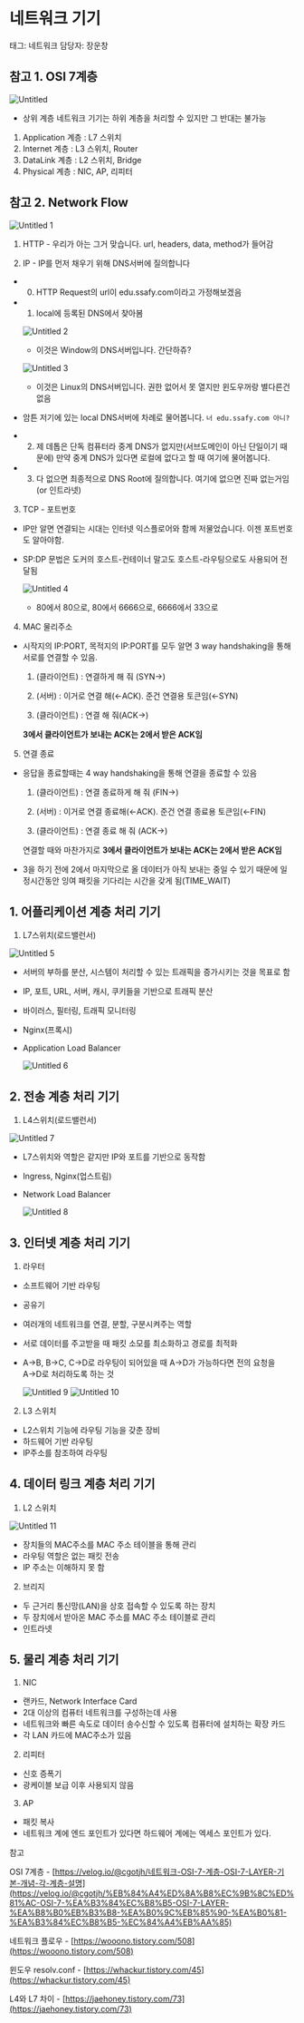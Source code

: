 # 네트워크 기기

태그: 네트워크
담당자: 장운창

## 참고 1. OSI 7계층

![Untitled](https://github.com/ganjisriver/Computer-Science/assets/109566855/13612d8d-5100-44fb-b6fb-80f2cfb33d98)

- 상위 계층 네트워크 기기는 하위 계층을 처리할 수 있지만 그 반대는 불가능

1. Application 계층 : L7 스위치
2. Internet 계층 : L3 스위치, Router
3. DataLink 계층 : L2 스위치, Bridge
4. Physical 계층 : NIC, AP, 리피터

## 참고 2. Network Flow

![Untitled 1](https://github.com/ganjisriver/Computer-Science/assets/109566855/e9b3bb59-ac08-43ba-8519-ee018989bd21)

1. HTTP - 우리가 아는 그거 맞습니다. url, headers, data, method가 들어감
  
2. IP - IP를 먼저 채우기 위해 DNS서버에 질의합니다
  
  - 0. HTTP Request의 url이 edu.ssafy.com이라고 가정해보겠음
  - 1. local에 등록된 DNS에서 찾아봄
      
      ![Untitled 2](https://github.com/ganjisriver/Computer-Science/assets/109566855/a60b5f16-9611-430f-b4e3-d86abe590e0c)
      - 이것은 Window의 DNS서버입니다. 간단하쥬?
      
      
      ![Untitled 3](https://github.com/ganjisriver/Computer-Science/assets/109566855/1986e39a-c935-4940-bb2e-2e2c7a9519c3)
      - 이것은 Linux의 DNS서버입니다. 권한 없어서 못 열지만 윈도우꺼랑 별다른건 없음
  - 암튼 저기에 있는 local DNS서버에 차례로 물어봅니다. `너 edu.ssafy.com 아니?`
    
  - 2. 제 데톱은 단독 컴퓨터라 중계 DNS가 없지만(서브도메인이 아닌 단일이기 때문에) 만약 중계 DNS가 있다면 로컬에 없다고 할 때 여기에 물어봅니다.
  - 3. 다 없으면 최종적으로 DNS Root에 질의합니다. 여기에 없으면 진짜 없는거임(or 인트라넷)
3. TCP - 포트번호
  
  - IP만 알면 연결되는 시대는 인터넷 익스플로어와 함께 저물었습니다. 이젠 포트번호도 알아야함.
    
  - SP:DP 문법은 도커의 호스트-컨테이너 말고도 호스트-라우팅으로도 사용되어 전달됨
    
    ![Untitled 4](https://github.com/ganjisriver/Computer-Science/assets/109566855/e8b20798-2c77-4680-85fb-7b22a09e1db1)
    - 80에서 80으로, 80에서 6666으로, 6666에서 33으로
4. MAC 물리주소
  
  - 시작지의 IP:PORT, 목적지의 IP:PORT를 모두 알면 3 way handshaking을 통해 서로를 연결할 수 있음.
    
    1. (클라이언트) : 연결하게 해 줘 (SYN→)
      
    2. (서버) : 이거로 연결 해(←ACK). 준건 연결용 토큰임(←SYN)
      
    3. (클라이언트) : 연결 해 줘(ACK→)
      
      **3에서 클라이언트가 보내는 ACK는 2에서 받은 ACK임**
      
5. 연결 종료
  
  - 응답을 종료할때는 4 way handshaking을 통해 연결을 종료할 수 있음
    
    1. (클라이언트) : 연결 종료하게 해 줘 (FIN→)
      
    2. (서버) : 이거로 연결 종료해(←ACK). 준건 연결 종료용 토큰임(←FIN)
      
    3. (클라이언트) : 연결 종료 해 줘 (ACK→)
      
      연결할 때와 마찬가지로 **3에서 클라이언트가 보내는 ACK는 2에서 받은 ACK임**
      
  - 3을 하기 전에 2에서 마지막으로 올 데이터가 아직 보내는 중일 수 있기 때문에 일정시간동안 잉여 패킷을 기다리는 시간을 갖게 됨(TIME_WAIT)
    

## 1. 어플리케이션 계층 처리 기기

1. L7스위치(로드밸런서)

![Untitled 5](https://github.com/ganjisriver/Computer-Science/assets/109566855/df3acbbe-4511-4349-af9b-274d44679c69)
- 서버의 부하를 분산, 시스템이 처리할 수 있는 트래픽을 증가시키는 것을 목표로 함
  
- IP, 포트, URL, 서버, 캐시, 쿠키들을 기반으로 트래픽 분산
  
- 바이러스, 필터링, 트래픽 모니터링
  
- Nginx(프록시)
  
- Application Load Balancer
  
  ![Untitled 6](https://github.com/ganjisriver/Computer-Science/assets/109566855/2bae4e3c-82a9-41fc-99df-00c95a4b4ca0)

## 2. 전송 계층 처리 기기

1. L4스위치(로드밸런서)

![Untitled 7](https://github.com/ganjisriver/Computer-Science/assets/109566855/ab150a77-f27e-408b-b015-83cd8d87155b)
- L7스위치와 역할은 같지만 IP와 포트를 기반으로 동작함
  
- Ingress, Nginx(업스트림)
  
- Network Load Balancer
  
  ![Untitled 8](https://github.com/ganjisriver/Computer-Science/assets/109566855/1426ce49-2404-45b0-a0e3-def2e2dbc722)

## 3. 인터넷 계층 처리 기기

1. 라우터
  
  - 소프트웨어 기반 라우팅
    
  - 공유기
    
  - 여러개의 네트워크를 연결, 분할, 구분시켜주는 역할
    
  - 서로 데이터를 주고받을 때 패킷 소모를 최소화하고 경로를 최적화
    
  - A→B, B→C, C→D로 라우팅이 되어있을 때 A→D가 가능하다면 전의 요청을 A→D로 처리하도록 하는 것
    
    

    ![Untitled 9](https://github.com/ganjisriver/Computer-Science/assets/109566855/c4442ea4-21e3-401f-b4d8-632d889e3897)
    ![Untitled 10](https://github.com/ganjisriver/Computer-Science/assets/109566855/ed7271ca-24a3-45e9-883e-121d14a4ecfc)
2. L3 스위치
  
  - L2스위치 기능에 라우팅 기능을 갖춘 장비
  - 하드웨어 기반 라우팅
  - IP주소를 참조하여 라우팅

## 4. 데이터 링크 계층 처리 기기

1. L2 스위치
  
  ![Untitled 11](https://github.com/ganjisriver/Computer-Science/assets/109566855/6522c215-c838-4e9e-b001-a9da103e4bff)
  - 장치들의 MAC주소를 MAC 주소 테이블을 통해 관리
  - 라우팅 역할은 없는 패킷 전송
  - IP 주소는 이해하지 못 함
2. 브리지
  
  - 두 근거리 통신망(LAN)을 상호 접속할 수 있도록 하는 장치
  - 두 장치에서 받아온 MAC 주소를 MAC 주소 테이블로 관리
  - 인트라넷

## 5. 물리 계층 처리 기기

1. NIC
  - 랜카드, Network Interface Card
  - 2대 이상의 컴퓨터 네트워크를 구성하는데 사용
  - 네트워크와 빠른 속도로 데이터 송수신할 수 있도록 컴퓨터에 설치하는 확장 카드
  - 각 LAN 카드에 MAC주소가 있음
2. 리피터
  - 신호 증폭기
  - 광케이블 보급 이후 사용되지 않음
3. AP
  - 패킷 복사
  - 네트워크 계에 엔드 포인트가 있다면 하드웨어 계에는 엑세스 포인트가 있다.

참고

OSI 7계층 - [https://velog.io/@cgotjh/네트워크-OSI-7-계층-OSI-7-LAYER-기본-개념-각-계층-설명](https://velog.io/@cgotjh/%EB%84%A4%ED%8A%B8%EC%9B%8C%ED%81%AC-OSI-7-%EA%B3%84%EC%B8%B5-OSI-7-LAYER-%EA%B8%B0%EB%B3%B8-%EA%B0%9C%EB%85%90-%EA%B0%81-%EA%B3%84%EC%B8%B5-%EC%84%A4%EB%AA%85)

네트워크 플로우 - [https://wooono.tistory.com/508](https://wooono.tistory.com/508)

윈도우 resolv.conf - [https://whackur.tistory.com/45](https://whackur.tistory.com/45)

L4와 L7 차이 - [https://jaehoney.tistory.com/73](https://jaehoney.tistory.com/73)
